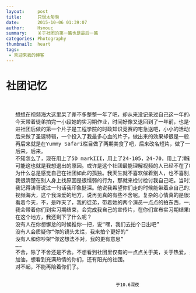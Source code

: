 ```yaml
---
layout:     post
title:      只恨太匆匆
date:       2015-10-06 01:39:07
author:     Hsmouc
summary:    关于社团的第一篇也是最后一篇
categories: Photography
thumbnail:  heart
tags:
 - 欢迎来我的博客
---
```

<h1>社团记忆</h1>
<pre><p>
   想想在视频海大这里呆了差不多整整一年了吧，却从来没记录过自己这一年的心境。
   今天带着徒弟拍完一小段她的实习期作业，时间好像又退回到了一年前，也是一样的面试，写策划，例会，当然还有我师傅的帮忙和涛哥的视频课。
   进社团后做的第一个片子是工程学院的时政知识竞赛的宅急送吧，小小的活动我还一本正经的带了三脚架，剪出来发上去的东西也只有几十的播放量。
   后来做了圣诞特辑，一个投入了我最多心血的片子，做出来的效果却很是一般，那是我第一次使用P2摄像机，当时还不会设置参数，拍出来的还是标清，那个很烂的故事片几乎让我们跑遍了青岛，也知道了理想和现实的差距是多么残酷。
   再后来就是在Yummy Safari栏目做了两期美食了吧，后来改名短片，做了一个《无限可能》的实验片。那是我第一次用单反来做视频，虽然它那么的入门，但那是我第一个高清的视频。
   后来，后来。
   不知怎么了，现在用上了5D markIII，用上了24-105，24-70，用上了滑轨和稳定器，自己却突然失去了兴趣。大光圈将每丝光线揽入画面，暖色的光充斥着屏幕真的很美，可是我却感到了从未有过的寂寞。我为什么要做这个宣传片？自己确实很像给至爱的社团做一个最好的视频，可是为什么感觉一个人还是撑不下来，似乎缺少了些什么。
   可能这也就是我想退出的原因。或许是这个社团最能理解视频的人已经不在了吧？或者是我不喜欢现在社团的管理？抑或是我对视频的理解不能被大家接受吧？那肯定是很单纯的我对视频缺少了以前的那份热爱了吧。
   为什么总是感觉自己在社团如此的孤独。我天生就不喜欢催着别人，也不喜别人催着我。想要一个像圣诞特辑那个时代的团队，想要一个大家争吵着，努力着的环境，或许，这样的氛围再也找不回来了。
   我很清楚在别人身上找原因是很懦弱的行为，那就来检讨检讨我自己吧。当时宣传片的选题不合适吧，嗯，应该是太难做了，或者是什么呢？我太自以为是？太偏执？太无聊？大家都不再想给我他们的意见？
   我记得涛哥说过一句话我印象挺深。他说我希望你们走的时候能带着点自己的东西。从他的话里我竟能听得出些许无奈。或许不是无奈，是失望。所谓现在的热情恐怕早已成为自己课余放松的借口了吧。我们的目的不够单纯，掺杂着各种各样的欲望，之前纯粹的想法早已被抛之脑后。
   视频海大，这个我深爱的地方，说再见真的有些不舍呢。复杂的心情真的是很难表述。一年，这一年，在社团的努力，我算是问心无愧了吧。社团里有很多很棒的人，他们很有自己的想法，热爱自己的工作，和他们在一起很温暖。社团的老师也很认真，给了我相当多的建议和帮助，我非常感谢。在这里我找到了很多朋友，也实现了以前对视频的好多想法，这是个让我成长的地方。
   看着今天，不，是昨天了，我的徒弟，带着她的两个演员一点点的拍东西，一点点学新东西的时候，我看到了一年前什么都不明白的自己。视频海大的独特师徒制真的是社团精神的一种传承，它包含的东西不仅仅是一些陈规，而是对热爱的一种追求，是一种莫名的自豪感和归属感。
   我会带着你们到实习期结束，会完成我自己的宣传片，在你们宣布实习期结果的时候，我会像我的师傅那样，悄悄的走掉,把成功的喜悦留给你们。在你们实习期的这段时间我会竭尽所能把我的知识告诉你们，希望你们都能够记住我交给你们的东西，记住它，拍出自己喜欢的作品。
   在这个地方，我还剩下了什么呢？
   没有人在你想懈怠的时候推你一把，说“嘿，我们去拍个日出吧”
   没有人会质疑你“你的镜头太烂，我来拍个更好的”
   没有人和你吵架“你这想法不对，我的更有意思”
   ……
   不舍，除了不舍还是不舍。不想看到社团里仅有的一点点关于美，关于热爱，关于传承的东西消失；不想用游戏的态度来对待艺术；不想看到随随便便，匆匆来去的人；或许这就是我的逃避吧。
   加油，想看到充满热情的你们，还有阳光的社团。
   对不起，不能再陪着你们了。

                                              于10.6深夜
   </p></pre>